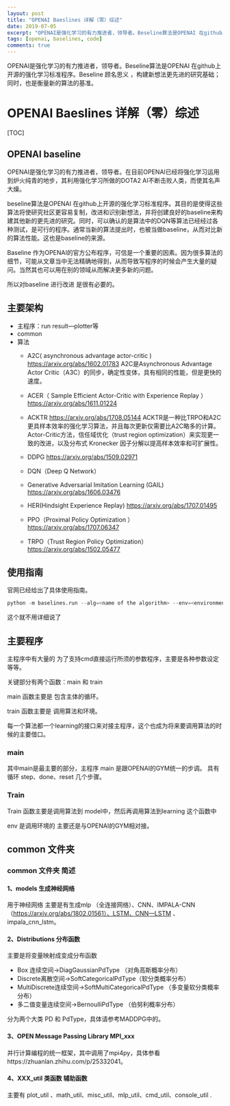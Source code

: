 ```yaml
---
layout: post
title: "OPENAI Baeslines 详解（零）综述"
date: 2019-07-05
excerpt: "OPENAI是强化学习的有力推进者，领导者。Beseline算法是OPENAI 在github上开源的强化学习标准程序。Beseline 顾名思义 ，构建新想法更先进的研究基础；同时，也是衡量新的算法的基准。"
tags: [openai, baselines, code]
comments: true
---
```






OPENAI是强化学习的有力推进者，领导者。Beseline算法是OPENAI 在github上开源的强化学习标准程序。Beseline 顾名思义 ，构建新想法更先进的研究基础；同时，也是衡量新的算法的基准。

# OPENAI Baeslines 详解（零）综述



[TOC]



##  OPENAI baseline

OPENAI是强化学习的有力推进者，领导者。在目前OPENAI已经将强化学习运用到炉火纯青的地步，其利用强化学习所做的DOTA2  AI不断击败人类，而使其名声大燥。

beseline算法是OPENAI 在github上开源的强化学习标准程序。其目的是使得这些算法将使研究社区更容易复制，改进和识别新想法，并将创建良好的baseline来构建其他新的更先进的研究。同时，可以确认的是算法中的DQN等算法已经经过各种测试，是可行的程序。通常当新的算法提出时，也被当做baseline，从而对比新的算法性能。这也是baseline的来源。

Baseline 作为OPENAI的官方公布程序，可信是一个重要的因素。因为很多算法的细节，可能从文章当中无法精确地得到，从而导致写程序的时候会产生大量的疑问。当然其也可以用在别的领域从而解决更多新的问题。

所以对baseline 进行改进 是很有必要的。

## 主要架构

+ 主程序：run result—plotter等
+ common
+ 算法
  + A2C( asynchronous advantage actor-critic  )   https://arxiv.org/abs/1602.01783
A2C是Asynchronous Advantage Actor Critic（A3C）的同步，确定性变体，具有相同的性能，但是更快的速度。 
  + ACER（ Sample Efficient Actor-Critic with Experience Replay ）https://arxiv.org/abs/1611.01224
  + ACKTR https://arxiv.org/abs/1708.05144
  ACKTR是一种比TRPO和A2C更具样本效率的强化学习算法，并且每次更新仅需要比A2C略多的计算。Actor-Critic方法，信任域优化（trust region optimization）来实现更一致的改进，以及分布式 Kronecker 因子分解以提高样本效率和可扩展性。
  + DDPG https://arxiv.org/abs/1509.02971

  +  DQN（Deep Q  Network）
  + Generative Adversarial Imitation Learning (GAIL) https://arxiv.org/abs/1606.03476
  + HER(Hindsight Experience Replay) https://arxiv.org/abs/1707.01495
  + PPO（Proximal Policy Optimization ） https://arxiv.org/abs/1707.06347
  + TRPO（Trust Region Policy Optimization）  https://arxiv.org/abs/1502.05477

## 使用指南

官网已经给出了具体使用指南。

```python
python -m baselines.run --alg=<name of the algorithm> --env=<environment_id> [additional arguments]
```

这个就不用详细说了

## 主要程序

主程序中有大量的 为了支持cmd直接运行所须的参数程序，主要是各种参数设定等等。

关键部分有两个函数：main 和 train

main 函数主要是 包含主体的循环。

train  函数主要是 调用算法和环境。

每一个算法都一个learning的接口来对接主程序，这个也成为将来要调用算法的时候的主要借口。

### main

其中main是最主要的部分，主程序 main 是跟OPENAI的GYM统一的步调。   具有循环 step、done、reset 几个步骤。

### Train

Train 函数主要是调用算法到 model中，然后再调用算法到learning 这个函数中

env   是调用环境的 主要还是与OPENAI的GYM相对接。

## common 文件夹

### common 文件夹 简述
#### 1、models  生成神经网络

用于神经网络  主要是有生成mlp （全连接网络）、CNN、IMPALA-CNN（https://arxiv.org/abs/1802.01561）、LSTM、CNN—LSTM 、impala_cnn_lstm。

####  2、Distributions 分布函数

主要是将变量映射成变成分布函数

- Box 连续空间->DiagGaussianPdType （对角高斯概率分布）
- Discrete离散空间->SoftCategoricalPdType（软分类概率分布）
- MultiDiscrete连续空间->SoftMultiCategoricalPdType （多变量软分类概率分布）
- 多二值变量连续空间->BernoulliPdType （伯努利概率分布）

分为两个大类 PD 和 PdType，具体请参考MADDPG中的。

#### 3、OPEN  Message Passing Library  MPI_xxx

并行计算编程的统一框架，其中调用了mpi4py，具体参看https://zhuanlan.zhihu.com/p/25332041。

####  4、XXX_util 类函数  辅助函数

主要有 plot_util 、math_util、misc_util、mlp_util、cmd_util、console_util .





 



 



 



 